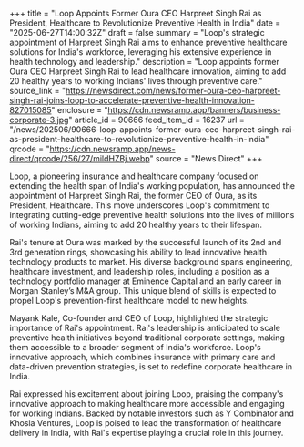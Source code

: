 +++
title = "Loop Appoints Former Oura CEO Harpreet Singh Rai as President, Healthcare to Revolutionize Preventive Health in India"
date = "2025-06-27T14:00:32Z"
draft = false
summary = "Loop's strategic appointment of Harpreet Singh Rai aims to enhance preventive healthcare solutions for India's workforce, leveraging his extensive experience in health technology and leadership."
description = "Loop appoints former Oura CEO Harpreet Singh Rai to lead healthcare innovation, aiming to add 20 healthy years to working Indians' lives through preventive care."
source_link = "https://newsdirect.com/news/former-oura-ceo-harpreet-singh-rai-joins-loop-to-accelerate-preventive-health-innovation-827015085"
enclosure = "https://cdn.newsramp.app/banners/business-corporate-3.jpg"
article_id = 90666
feed_item_id = 16237
url = "/news/202506/90666-loop-appoints-former-oura-ceo-harpreet-singh-rai-as-president-healthcare-to-revolutionize-preventive-health-in-india"
qrcode = "https://cdn.newsramp.app/news-direct/qrcode/256/27/mildHZBj.webp"
source = "News Direct"
+++

<p>Loop, a pioneering insurance and healthcare company focused on extending the health span of India's working population, has announced the appointment of Harpreet Singh Rai, the former CEO of Oura, as its President, Healthcare. This move underscores Loop's commitment to integrating cutting-edge preventive health solutions into the lives of millions of working Indians, aiming to add 20 healthy years to their lifespan.</p><p>Rai's tenure at Oura was marked by the successful launch of its 2nd and 3rd generation rings, showcasing his ability to lead innovative health technology products to market. His diverse background spans engineering, healthcare investment, and leadership roles, including a position as a technology portfolio manager at Eminence Capital and an early career in Morgan Stanley’s M&A group. This unique blend of skills is expected to propel Loop's prevention-first healthcare model to new heights.</p><p>Mayank Kale, Co-founder and CEO of Loop, highlighted the strategic importance of Rai's appointment. Rai's leadership is anticipated to scale preventive health initiatives beyond traditional corporate settings, making them accessible to a broader segment of India's workforce. Loop's innovative approach, which combines insurance with primary care and data-driven prevention strategies, is set to redefine corporate healthcare in India.</p><p>Rai expressed his excitement about joining Loop, praising the company's innovative approach to making healthcare more accessible and engaging for working Indians. Backed by notable investors such as Y Combinator and Khosla Ventures, Loop is poised to lead the transformation of healthcare delivery in India, with Rai's expertise playing a crucial role in this journey.</p>